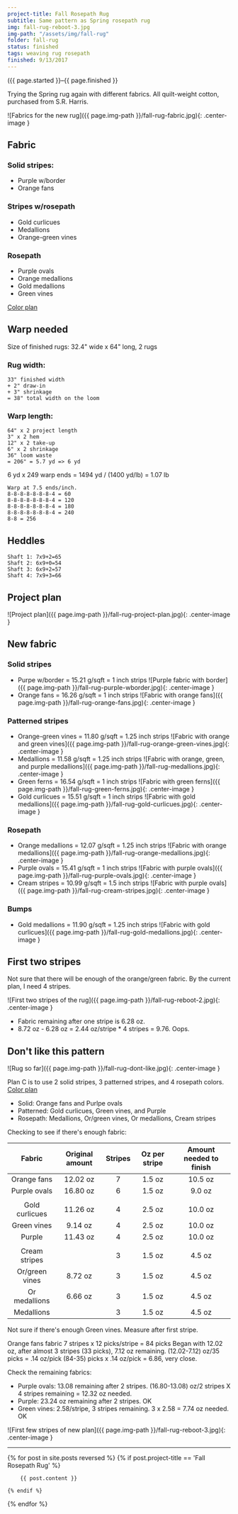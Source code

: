 ```yaml
---
project-title: Fall Rosepath Rug
subtitle: Same pattern as Spring rosepath rug
img: fall-rug-reboot-3.jpg
img-path: "/assets/img/fall-rug"
folder: fall-rug
status: finished
tags: weaving rug rosepath
finished: 9/13/2017
---
```

<p class="center">({{ page.started }}–{{ page.finished }}</p>

Trying the Spring rug again with different fabrics. All quilt-weight cotton, purchased from S.R. Harris.

![Fabrics for the new rug]({{ page.img-path }}/fall-rug-fabric.jpg){: .center-image }

## Fabric

### Solid stripes:
* Purple w/border
* Orange fans

### Stripes w/rosepath
* Gold curlicues
* Medallions
* Orange-green vines

### Rosepath
* Purple ovals
* Orange medallions
* Gold medallions
* Green vines

<a href="http://lynness.github.io/assets/other-pages/spring-rug/rug-plan-reboot2.htm">Color plan</a>

## Warp needed
Size of finished rugs: 32.4" wide x 64" long, 2 rugs

### Rug width:

```
33" finished width
+ 2" draw-in
+ 3" shrinkage
= 38" total width on the loom
```

### Warp length:

```
64" x 2 project length
3" x 2 hem
12" x 2 take-up
6" x 2 shrinkage
36" loom waste
= 206" = 5.7 yd => 6 yd
```

6 yd x 249 warp ends = 1494 yd / (1400 yd/lb) = 1.07 lb

```
Warp at 7.5 ends/inch.
8-8-8-8-8-8-8-4 = 60
8-8-8-8-8-8-8-4 = 120
8-8-8-8-8-8-8-4 = 180
8-8-8-8-8-8-8-4 = 240
8-8 = 256
```

## Heddles

```
Shaft 1: 7x9+2=65
Shaft 2: 6x9+0=54
Shaft 3: 6x9+2=57
Shaft 4: 7x9+3=66
```

## Project plan
![Project plan]({{ page.img-path }}/fall-rug-project-plan.jpg){: .center-image }

## New fabric

### Solid stripes
* Purpe w/border = 15.21 g/sqft = 1 inch strips
![Purple fabric with border]({{ page.img-path }}/fall-rug-purple-wborder.jpg){: .center-image }<br />
* Orange fans = 16.26 g/sqft = 1 inch strips
![Fabric with orange fans]({{ page.img-path }}/fall-rug-orange-fans.jpg){: .center-image }<br />

### Patterned stripes
* Orange-green vines = 11.80 g/sqft = 1.25 inch strips
![Fabric with orange and green vines]({{ page.img-path }}/fall-rug-orange-green-vines.jpg){: .center-image }<br />
* Medallions = 11.58 g/sqft = 1.25 inch strips
![Fabric with orange, green, and purple medallions]({{ page.img-path }}/fall-rug-medallions.jpg){: .center-image }<br />
* Green ferns = 16.54 g/sqft = 1 inch strips
![Fabric with green ferns]({{ page.img-path }}/fall-rug-green-ferns.jpg){: .center-image }<br />
* Gold curlicues = 15.51 g/sqft = 1 inch strips
![Fabric with gold medallions]({{ page.img-path }}/fall-rug-gold-curlicues.jpg){: .center-image }<br />
	
### Rosepath
* Orange medallions = 12.07 g/sqft = 1.25 inch strips
![Fabric with orange medallions]({{ page.img-path }}/fall-rug-orange-medallions.jpg){: .center-image }<br />
* Purple ovals = 15.41 g/sqft = 1 inch strips
![Fabric with purple ovals]({{ page.img-path }}/fall-rug-purple-ovals.jpg){: .center-image }<br />
* Cream stripes = 10.99 g/sqft = 1.5 inch strips
![Fabric with purple ovals]({{ page.img-path }}/fall-rug-cream-stripes.jpg){: .center-image }<br />

### Bumps
* Gold medallions = 11.90 g/sqft = 1.25 inch strips
![Fabric with gold curlicues]({{ page.img-path }}/fall-rug-gold-medallions.jpg){: .center-image }<br />

## First two stripes
Not sure that there will be enough of the orange/green fabric. By the current plan, I need 4 stripes.

![First two stripes of the rug]({{ page.img-path }}/fall-rug-reboot-2.jpg){: .center-image }

* Fabric remaining after one stripe is 6.28 oz.
* 8.72 oz - 6.28 oz = 2.44 oz/stripe * 4 stripes = 9.76. Oops.

## Don't like this pattern

![Rug so far]({{ page.img-path }}/fall-rug-dont-like.jpg){: .center-image }

Plan C is to use 2 solid stripes, 3 patterned stripes, and 4 rosepath colors.
<a href="http://lynness.github.io/assets/other-pages/spring-rug/rug-plan-reboot3.htm">Color plan</a>

* Solid: Orange fans and Purlpe ovals
* Patterned: Gold curlicues, Green vines, and Purple
* Rosepath: Medallions, Or/green vines, Or medallions, Cream stripes

Checking to see if there's enough fabric:

|     Fabric     | Original amount | Stripes |  Oz per stripe | Amount needed to finish |
|:--------------:|:---------------:|:-------:|:-------------:|:-----------------------:|
| Orange fans    | 12.02 oz        |    7    | 1.5 oz        | 10.5 oz                 |
| Purple ovals   | 16.80 oz        |    6    | 1.5 oz        | 9.0 oz                  |
|                |                 |         |               |                         |
| Gold curlicues | 11.26 oz        |    4    | 2.5 oz        | 10.0  oz                |
| Green vines    | 9.14 oz         |    4    | 2.5 oz        | 10.0  oz                |
| Purple         | 11.43 oz        |    4    | 2.5 oz        | 10.0  oz                |
|                |                 |         |               |                         |
| Cream stripes  |                 |    3    | 1.5 oz        | 4.5 oz                  |
| Or/green vines | 8.72 oz         |    3    | 1.5 oz        | 4.5 oz                  |
| Or medallions  | 6.66 oz         |    3    | 1.5 oz        | 4.5 oz                  |
| Medallions     |                 |    3    | 1.5 oz        | 4.5 oz                  |

Not sure if there's enough Green vines. Measure after first stripe.


Orange fans fabric
7 stripes x 12 picks/stripe = 84 picks
Began with 12.02 oz, after almost 3 stripes (33 picks), 7.12 oz remaining.
(12.02-7.12) oz/35 picks = .14 oz/pick
(84-35) picks x .14 oz/pick = 6.86, very close.

Check the remaining fabrics:

* Purple ovals: 13.08 remaining after 2 stripes. (16.80-13.08) oz/2 stripes X 4 stripes remaining = 12.32 oz needed.
* Purple: 23.24 oz remaining after 2 stripes. OK
* Green vines: 2.58/stripe, 3 stripes remaining. 3 x 2.58 = 7.74 oz needed. OK

![First few stripes of new plan]({{ page.img-path }}/fall-rug-reboot-3.jpg){: .center-image }


---

{% for post in site.posts reversed %}
	 {% if post.project-title == 'Fall Rosepath Rug' %}
		
		{{ post.content }}
		
	{% endif %}
{% endfor %}
